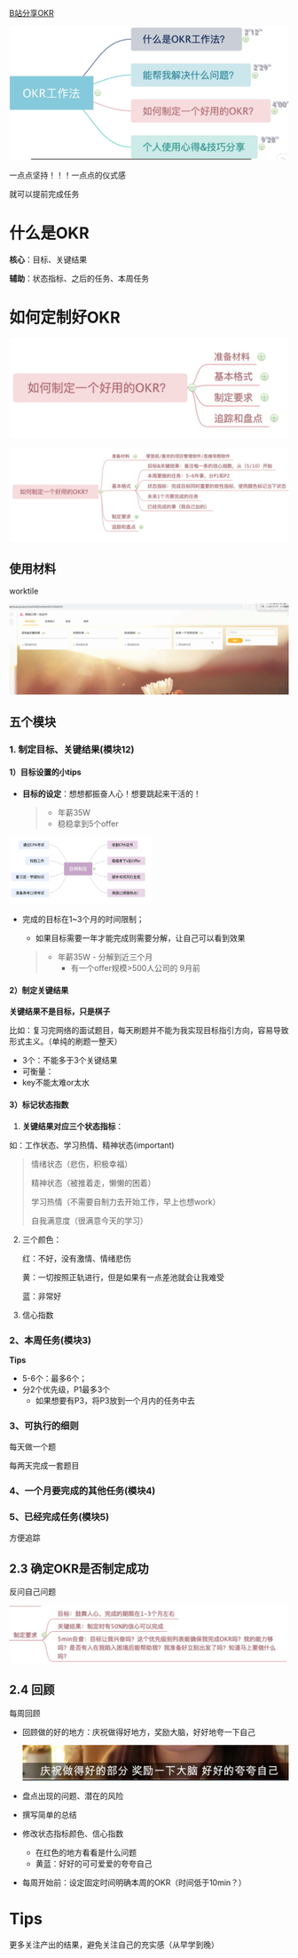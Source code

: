 

[B站分享OKR](https://www.bilibili.com/video/BV1RT4y137an?from=search&seid=10709876325778065331)



![image-20220607200841491](pic/OKR%E8%AE%A1%E5%88%92%E5%BA%94%E8%AF%A5%E5%A6%82%E4%BD%95%E5%AE%9E%E7%8E%B0.assets/image-20220607200841491.png)

一点点坚持！！！一点点的仪式感

就可以提前完成任务





# 什么是OKR

**核心**：目标、关键结果

**辅助**：状态指标、之后的任务、本周任务



# 如何定制好OKR

![image-20220607201538160](pic/OKR%E8%AE%A1%E5%88%92%E5%BA%94%E8%AF%A5%E5%A6%82%E4%BD%95%E5%AE%9E%E7%8E%B0.assets/image-20220607201538160.png)



![image-20220607204056757](pic/OKR%E8%AE%A1%E5%88%92%E5%BA%94%E8%AF%A5%E5%A6%82%E4%BD%95%E5%AE%9E%E7%8E%B0.assets/image-20220607204056757.png)

## **使用材料**

worktile

![image-20220607201633092](pic/OKR%E8%AE%A1%E5%88%92%E5%BA%94%E8%AF%A5%E5%A6%82%E4%BD%95%E5%AE%9E%E7%8E%B0.assets/image-20220607201633092.png)





## 五个模块

### 1. 制定目标、关键结果(模块12)



#### 1）目标设置的小tips

- **目标的设定**：想想都振奋人心！想要跳起来干活的！

   > - 年薪35W
   > - 稳稳拿到5个offer

<img src="pic/OKR%E8%AE%A1%E5%88%92%E5%BA%94%E8%AF%A5%E5%A6%82%E4%BD%95%E5%AE%9E%E7%8E%B0.assets/image-20220607201857076.png" alt="image-20220607201857076" style="zoom: 25%;" />

- 完成的目标在1~3个月的时间限制；

   - 如果目标需要一年才能完成则需要分解，让自己可以看到效果

   > - 年薪35W - 分解到近三个月
   >    - 有一个offer规模>500人公司的 9月前

#### 2）制定关键结果

**关键结果不是目标，只是棋子**

比如：复习完网络的面试题目，每天刷题并不能为我实现目标指引方向，容易导致形式主义。（单纯的刷题一整天）

- 3个：不能多于3个关键结果
- 可衡量：
- key不能太难or太水

#### 3）标记状态指数

1. **关键结果对应三个状态指标**：

如：工作状态、学习热情、精神状态(important)

> 情绪状态（悲伤，积极幸福）
>
> 精神状态（被推着走，懒懒的困着）
>
> 学习热情（不需要自制力去开始工作，早上也想work）
>
> 自我满意度（很满意今天的学习）
>
> 

2. 三个颜色：

   红：不好，没有激情、情绪悲伤

   黄：一切按照正轨进行，但是如果有一点差池就会让我难受

   蓝：非常好

3. 信心指数

### 2、本周任务(模块3)



**Tips**

- 5-6个：最多6个；
- 分2个优先级，P1最多3个
   - 如果想要有P3，将P3放到一个月内的任务中去



### 3、可执行的细则

每天做一个题

每两天完成一套题目



### 4、一个月要完成的其他任务(模块4)







### 5、已经完成任务(模块5)

方便追踪





## 2.3 确定OKR是否制定成功



反问自己问题

![image-20220607204150781](pic/OKR%E8%AE%A1%E5%88%92%E5%BA%94%E8%AF%A5%E5%A6%82%E4%BD%95%E5%AE%9E%E7%8E%B0.assets/image-20220607204150781.png)

## 

## 2.4 回顾

每周回顾

- 回顾做的好的地方：庆祝做得好地方，奖励大脑，好好地夸一下自己

   ![image-20220612100355586](pic/OKR%E8%AE%A1%E5%88%92%E5%BA%94%E8%AF%A5%E5%A6%82%E4%BD%95%E5%AE%9E%E7%8E%B0.assets/image-20220612100355586.png)

- 盘点出现的问题、潜在的风险

- 撰写简单的总结

- 修改状态指标颜色、信心指数

   - 在红色的地方看看是什么问题
   - 黄蓝：好好的可可爱爱的夸夸自己

- 每周开始前：设定固定时间明确本周的OKR（时间低于10min？）



# Tips

更多关注产出的结果，避免关注自己的充实感（从早学到晚）

